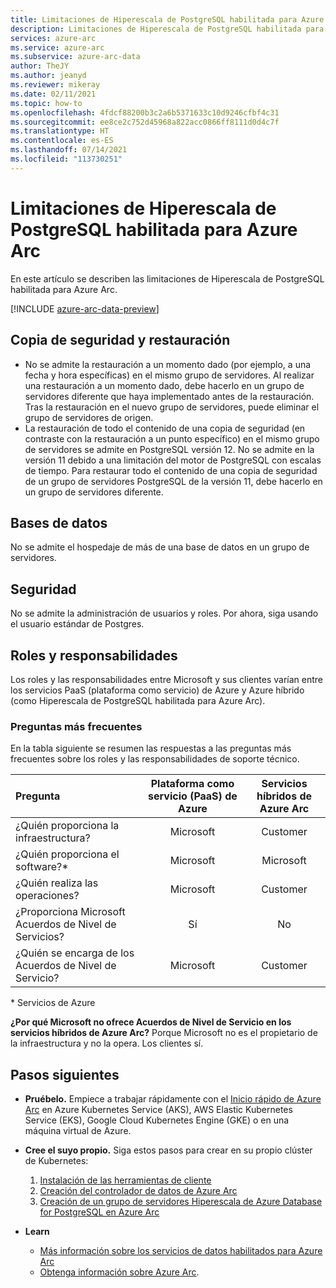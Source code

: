 ```yaml
---
title: Limitaciones de Hiperescala de PostgreSQL habilitada para Azure Arc
description: Limitaciones de Hiperescala de PostgreSQL habilitada para Azure Arc
services: azure-arc
ms.service: azure-arc
ms.subservice: azure-arc-data
author: TheJY
ms.author: jeanyd
ms.reviewer: mikeray
ms.date: 02/11/2021
ms.topic: how-to
ms.openlocfilehash: 4fdcf88200b3c2a6b5371633c10d9246cfbf4c31
ms.sourcegitcommit: ee8ce2c752d45968a822acc0866ff8111d0d4c7f
ms.translationtype: HT
ms.contentlocale: es-ES
ms.lasthandoff: 07/14/2021
ms.locfileid: "113730251"
---
```

# <a name="limitations-of-azure-arc-enabled-postgresql-hyperscale"></a>Limitaciones de Hiperescala de PostgreSQL habilitada para Azure Arc

En este artículo se describen las limitaciones de Hiperescala de PostgreSQL habilitada para Azure Arc. 

[!INCLUDE [azure-arc-data-preview](../../../includes/azure-arc-data-preview.md)]

## <a name="backup-and-restore"></a>Copia de seguridad y restauración

- No se admite la restauración a un momento dado (por ejemplo, a una fecha y hora específicas) en el mismo grupo de servidores. Al realizar una restauración a un momento dado, debe hacerlo en un grupo de servidores diferente que haya implementado antes de la restauración. Tras la restauración en el nuevo grupo de servidores, puede eliminar el grupo de servidores de origen.
- La restauración de todo el contenido de una copia de seguridad (en contraste con la restauración a un punto específico) en el mismo grupo de servidores se admite en PostgreSQL versión 12. No se admite en la versión 11 debido a una limitación del motor de PostgreSQL con escalas de tiempo. Para restaurar todo el contenido de una copia de seguridad de un grupo de servidores PostgreSQL de la versión 11, debe hacerlo en un grupo de servidores diferente.


## <a name="databases"></a>Bases de datos

No se admite el hospedaje de más de una base de datos en un grupo de servidores.


## <a name="security"></a>Seguridad

No se admite la administración de usuarios y roles. Por ahora, siga usando el usuario estándar de Postgres.

## <a name="roles-and-responsibilities"></a>Roles y responsabilidades

Los roles y las responsabilidades entre Microsoft y sus clientes varían entre los servicios PaaS (plataforma como servicio) de Azure y Azure híbrido (como Hiperescala de PostgreSQL habilitada para Azure Arc). 

### <a name="frequently-asked-questions"></a>Preguntas más frecuentes

En la tabla siguiente se resumen las respuestas a las preguntas más frecuentes sobre los roles y las responsabilidades de soporte técnico.

| Pregunta                      | Plataforma como servicio (PaaS) de Azure | Servicios híbridos de Azure Arc |
|:----------------------------------|:------------------------------------:|:---------------------------:|
| ¿Quién proporciona la infraestructura?  | Microsoft                          | Customer                  |
| ¿Quién proporciona el software?*       | Microsoft                          | Microsoft                 |
| ¿Quién realiza las operaciones? | Microsoft                          | Customer                  |
| ¿Proporciona Microsoft Acuerdos de Nivel de Servicios?      | Sí                                | No                        |
| ¿Quién se encarga de los Acuerdos de Nivel de Servicio? | Microsoft                          | Customer                  |

\* Servicios de Azure

__¿Por qué Microsoft no ofrece Acuerdos de Nivel de Servicio en los servicios híbridos de Azure Arc?__ Porque Microsoft no es el propietario de la infraestructura y no la opera. Los clientes sí.

## <a name="next-steps"></a>Pasos siguientes

- **Pruébelo.** Empiece a trabajar rápidamente con el [Inicio rápido de Azure Arc](https://azurearcjumpstart.io/azure_arc_jumpstart/azure_arc_data/) en Azure Kubernetes Service (AKS), AWS Elastic Kubernetes Service (EKS), Google Cloud Kubernetes Engine (GKE) o en una máquina virtual de Azure. 

- **Cree el suyo propio.** Siga estos pasos para crear en su propio clúster de Kubernetes: 
   1. [Instalación de las herramientas de cliente](install-client-tools.md)
   2. [Creación del controlador de datos de Azure Arc](create-data-controller.md)
   3. [Creación de un grupo de servidores Hiperescala de Azure Database for PostgreSQL en Azure Arc](create-postgresql-hyperscale-server-group.md) 

- **Learn**
   - [Más información sobre los servicios de datos habilitados para Azure Arc](https://azure.microsoft.com/services/azure-arc/hybrid-data-services)
   - [Obtenga información sobre Azure Arc](https://aka.ms/azurearc).
